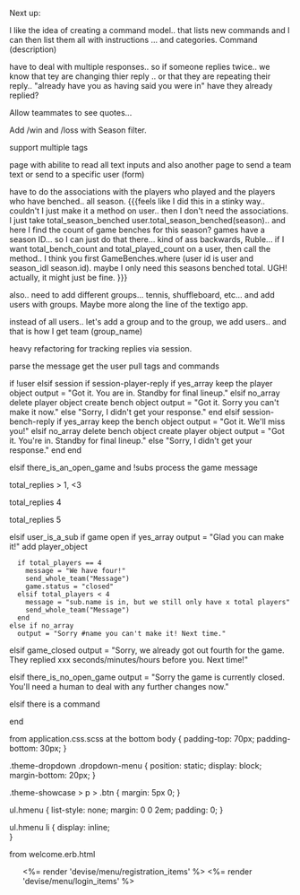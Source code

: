 
Next up: 


I like the idea of creating a command model.. that lists new commands and I can then list them all with instructions ... and categories. Command (description)


have to deal with multiple responses.. so if someone replies twice.. we know that tey are changing thier reply .. or that they are repeating their reply.. "already have you as having said you were in"  have they already  replied? 

Allow teammates to see quotes... 

Add /win and /loss with Season filter. 

support multiple tags 

page with abilite to read all text inputs and also another page to send a team text or send to a specific user (form)


have to do the associations with the players who played and the players who have benched.. all season. {{{feels like I did this in a stinky way.. couldn't I just make it a method on user.. then I don't need the associations. I just take total_season_benched user.total_season_benched(season).. and here I find the count of game benches for this season? games have a season ID... so I can just do that there... kind of ass backwards, Ruble... if I want total_bench_count and total_played_count on a user, then call the method.. I think you first GameBenches.where (user id is user and season_idl season.id). maybe I only need this seasons benched total. UGH! actually, it might just be fine. }}}

also.. need to add different groups... tennis, shuffleboard, etc... and add users with groups. Maybe more along the line of the textigo app. 

instead of all users.. let's add a group and to the group, we add users.. and that is how I get team (group_name)



heavy refactoring for tracking replies via session. 

parse the message 
get the user 
pull tags and commands 


if !user 
elsif session
  if session-player-reply
      if yes_array 
        keep the player object 
        output = "Got it. You are in. Standby for final lineup."
      elsif no_array
        delete player object 
        create bench object 
        output = "Got it. Sorry you can't make it now."
      else 
        "Sorry, I didn't get your response." 
      end 
  elsif session-bench-reply
      if yes_array 
        keep the bench object
        output = "Got it. We'll miss you!" 
      elsif no_array
        delete bench object 
        create player object
        output = "Got it. You're in. Standby for final lineup."
      else 
        "Sorry, I didn't get your response." 
      end 
  end 

elsif there_is_an_open_game and !subs
  process the game message

  total_replies > 1, <3 

  total_replies 4 

  total_replies 5

elsif user_is_a_sub
  if game open
    if yes_array 
      output = "Glad you can make it!"
      add player_object

      if total_players == 4 
        message = "We have four!"
        send_whole_team("Message")
        game.status = "closed"
      elsif total_players < 4
        message = "sub.name is in, but we still only have x total players"
        send_whole_team("Message")
      end  
    else if no_array 
      output = "Sorry #name you can't make it! Next time."
  elsif game_closed 
    output = "Sorry, we already got out fourth for the game. They replied xxx seconds/minutes/hours before you. Next time!"

  

elsif there_is_no_open_game
  output = "Sorry the game is currently closed. You'll need a human to deal with any further changes now."

elsif there is a command 

end 


from application.css.scss at the bottom 
body {
  padding-top: 70px;
  padding-bottom: 30px;
}

.theme-dropdown .dropdown-menu {
  position: static;
  display: block;
  margin-bottom: 20px;
}

.theme-showcase > p > .btn {
  margin: 5px 0;
}

ul.hmenu {
  list-style: none; 
  margin: 0 0 2em;
  padding: 0;
}

ul.hmenu li {
  display: inline;  
}

from welcome.erb.html 
      <ul class="hmenu">
        <%= render 'devise/menu/registration_items' %>
        <%= render 'devise/menu/login_items' %>
      </ul>
